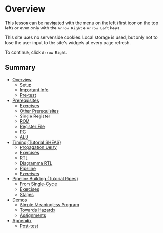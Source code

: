 # Overview

This lesson can be navigated with the menu on the left (first icon on the top left) or even only with the ```Arrow Right``` e ```Arrow Left``` keys.

This site uses no server side cookies. Local storage is used, but only not to lose the user input to the site's widgets at every page refresh.

To continue, click ```Arrow Right```.

## Summary

- [Overview](./0_overview.md)
    - [Setup](./0.1_setup.md)
    - [Important Info](./0.2_important_info.md)
    - [Pre-test](./0.3_pretest.md)
- [Prerequisites](./1_prerequisites.md)
    - [Exercises](./1.1_exercises.md)
    - [Other Prerequisites](./1.3_other_prerequisites.md)
    - [Single Register](./1.4_single_register.md)
    - [ROM](./1.5_rom.md)
    - [Register File](./1.6_register_file.md)
    - [PC](./1.7_pc.md)
    - [ALU](./1.8_alu.md)
- [Timing (Tutorial SHEAS)](./2_timing.md)
    - [Propagation Delay](./2.1_propagation_delay.md)
    - [Exercises](./2.2_esercizi.md) 
    - [RTL](./2.3_rtl.md)
    - [Diagramma RTL](./2.5_diagramma_rtl.md)
    - [Pipeline](./2.6_pipeline.md)
    - [Exercises](./2.7_esercizi.md)
- [Pipeline Building (Tutorial Ripes)](./3_building_the_pipeline.md)
    - [From Single-Cycle](./3.1_from_singlecycle.md)
    - [Exercises](./3.2_exercises.md) 
    - [Stages](./3.4_stages.md)
- [Demos](./4_demos.md)
    - [Simple Meaningless Program](./4.1_simple_meaningless_program.md)
    - [Towards Hazards](./4.2_towards_hazards.md)
    - [Assignments](./4.3_assignments.md)
- [Appendix](./5_appendix.md)
    - [Post-test](./5.1_posttest.md)